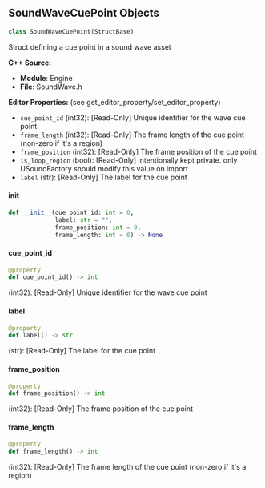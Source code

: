 ## SoundWaveCuePoint Objects

```python
class SoundWaveCuePoint(StructBase)
```

Struct defining a cue point in a sound wave asset

**C++ Source:**

- **Module**: Engine
- **File**: SoundWave.h

**Editor Properties:** (see get_editor_property/set_editor_property)

- ``cue_point_id`` (int32):  [Read-Only] Unique identifier for the wave cue point
- ``frame_length`` (int32):  [Read-Only] The frame length of the cue point (non-zero if it's a region)
- ``frame_position`` (int32):  [Read-Only] The frame position of the cue point
- ``is_loop_region`` (bool):  [Read-Only] intentionally kept private.
  only USoundFactory should modify this value on import
- ``label`` (str):  [Read-Only] The label for the cue point

<a id="unreal.SoundWaveCuePoint.__init__"></a>

#### __init__

```python
def __init__(cue_point_id: int = 0,
             label: str = "",
             frame_position: int = 0,
             frame_length: int = 0) -> None
```

<a id="unreal.SoundWaveCuePoint.cue_point_id"></a>

#### cue_point_id

```python
@property
def cue_point_id() -> int
```

(int32):  [Read-Only] Unique identifier for the wave cue point

<a id="unreal.SoundWaveCuePoint.label"></a>

#### label

```python
@property
def label() -> str
```

(str):  [Read-Only] The label for the cue point

<a id="unreal.SoundWaveCuePoint.frame_position"></a>

#### frame_position

```python
@property
def frame_position() -> int
```

(int32):  [Read-Only] The frame position of the cue point

<a id="unreal.SoundWaveCuePoint.frame_length"></a>

#### frame_length

```python
@property
def frame_length() -> int
```

(int32):  [Read-Only] The frame length of the cue point (non-zero if it's a region)

<a id="unreal.EquirectProps"></a>